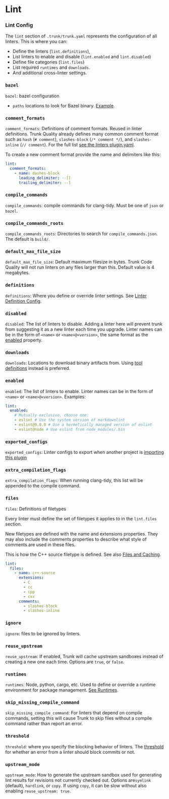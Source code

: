 # Lint

### Lint Config

The `lint` section of `.trunk/trunk.yaml` represents the configuration of all linters. This is where you can:

* Define the linters (`lint.definitions`),
* List linters to enable and disable (`lint.enabled` and `lint.disabled`)
* Define file categories (`lint.files`)
* List required `runtimes` and `downloads`.
* And additional cross-linter settings.

### `bazel`

`bazel`: bazel configuration

* `paths` locations to look for Bazel binary. [Example](../../../code-quality/linters/supported/clang-tidy.md#using-bazel).

### `comment_formats`

`comment_formats`: Definitions of comment formats. Reused in linter definitions. Trunk Quality already defines many common comment format such as `hash` (`# comment`), `slashes-block` (`/* comment */`), and `slashes-inline` (`// comment`). For the full list [see the linters plugin.yaml](https://github.com/trunk-io/plugins/blob/main/linters/plugin.yaml).

To create a new comment format provide the name and delimiters like this:

```yaml
lint:
  comment_formats:
    - name: dashes-block
      leading_delimiter: --[[
      trailing_delimiter: --]
```

### `compile_commands`

`compile_commands`: compile commands for clang-tidy. Must be one of `json` or `bazel`.

### `compile_commands_roots`

`compile_commands_roots`: Directories to search for `compile_commands.json`. The default is `build/`.

### `default_max_file_size`

`default_max_file_size`: Default maximum filesize in bytes. Trunk Code Quality will not run linters on any files larger than this. Default value is 4 megabytes.

### `definitions`

`definitions`: Where you define or override linter settings. See [Linter Definition Config](definitions.md).

### `disabled`

`disabled`: The list of linters to disable. Adding a linter here will prevent trunk from suggesting it as a new linter each time you upgrade. Linter names can be in the form of `<name>` or `<name>@<version>`, the same format as the [enabled](./#enabled) property.

### `downloads`

`downloads`: Locations to download binary artifacts from. Using [tool definitions](../tools.md) instead is preferred.

### `enabled`

`enabled`: The list of linters to enable. Linter names can be in the form of `<name>` or `<name>@<version>`. Examples:

```yaml
lint:
  enabled:
    # Mutually exclusive, choose one:
    - eslint # Use the system version of markdownlint
    - eslint@9.0.0 # Use a hermetically managed version of eslint
    - eslint@node # Use eslint from node_modules/.bin
```

### `exported_configs`

`exported_configs`: Linter configs to export when another project is [importing this plugin](../../../code-quality/linters/shared-configs.md)

### `extra_compilation_flags`

`extra_compilation_flags`: When running clang-tidy, this list will be appended to the compile command.

### `files`

`files`: Definitions of filetypes

Every linter must define the set of filetypes it applies to in the `lint.files` section.

New filetypes are defined with the name and extensions properties. They may also include the comments properties to describe what style of comments are used in these files.

This is how the C++ source filetype is defined. See also [Files and Caching](files-and-caching.md).

```yaml
lint:
  files:
    - name: c++-source
      extensions:
        - C
        - cc
        - cpp
        - cxx
      comments:
        - slashes-block
        - slashes-inline
```

### `ignore`

`ignore`: files to be ignored by linters.

### `reuse_upstream`

`reuse_upstream`: If enabled, Trunk will cache upstream sandboxes instead of creating a new one each time. Options are `true`, or `false`.

### `runtimes`

`runtimes`: Node, python, cargo, etc. Used to define or override a runtime environment for package management. [See Runtimes](../runtimes.md).

### `skip_missing_compile_command`

`skip_missing_compile_command`: For linters that depend on compile commands, setting this will cause Trunk to skip files without a compile command rather than report an error.

### `threshold`

`threshold`: where you specify the blocking behavior of linters. The [threshold](../../../code-quality/linters/configure-linters.md#blocking-thresholds) for whether an error from a linter should block commits or not.

### `upstream_mode`

`upstream_mode`: How to generate the upstream sandbox used for generating lint results for revisions not currently checked out. Options are`symlink` (default), `hardlink`, or `copy`. If using `copy`, it can be slow without also enabling `reuse_upstream: true`.
